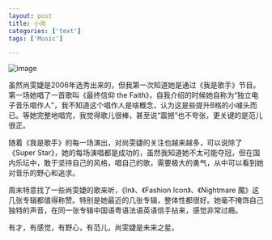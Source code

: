 ```yaml
---
layout: post
title: 小尚
categories: ['text']
tags: ['Music']

---
```


![image](../../assets/images/laure-shang.jpg)

虽然尚雯婕是2006年选秀出来的，但我第一次知道她是通过《我是歌手》节目。第一场她唱了一首歌叫《最终信仰 the Faith》，自我介绍的时候她自称为“独立电子音乐唱作人”，我不知道这个唱作人是啥概念，认为这是些提升B格的小噱头而已。等她完整地唱完，我觉得歌儿很棒，甚至说“震撼”也不夸张，更关键的是范儿很正。

<!--more-->

随着《我是歌手》的每一场演出，对尚雯婕的关注也越来越多，可以说除了《Super Star》，她的每场演唱都是成功的，虽然我知道她不太可能夺冠，但在国内乐坛中，敢于坚持自己的风格，唱自己的歌，需要极大的勇气，从中可以看到她对音乐的野心和追求。

周末特意找了一些尚雯婕的歌来听，《In》、《Fashion Icon》、《Nightmare 魔》这几张专辑都值得称赞。特别是她最近的几张专辑，整体性都很好。她毫不掩饰自己独特的声音，在同一张专辑中国语粤语法语英语信手拈来，感觉非常过瘾。

有才，有感觉，有野心，有范儿，尚雯婕是未来之星。